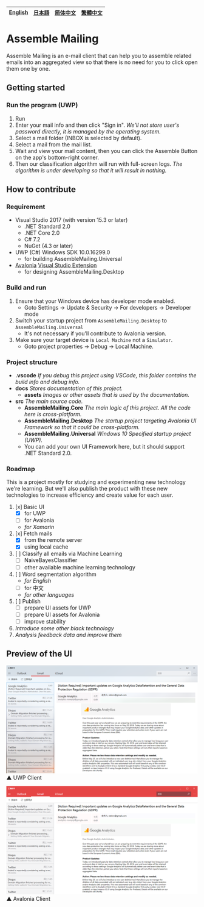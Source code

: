 [English][en]|[日本語][jp]|[简体中文][zh-chs]|[繁體中文][zh-cht]
-|-|-|-

[en]: /README.md
[jp]: /README.jp.md
[zh-chs]: /README.zh-chs.md
[zh-cht]: /README.zh-cht.md

# Assemble Mailing

Assemble Mailing is an e-mail client that can help you to assemble related emails into an aggregated view so that there is no need for you to click open them one by one.

## Getting started

### Run the program (UWP)

1. Run
1. Enter your mail info and then click "Sign in". *We'll not store user's password directly, it is managed by the operating system.*
1. Select a mail folder (INBOX is selected by default).
1. Select a mail from the mail list.
1. Wait and view your mail content, then you can click the Assemble Button on the app's bottom-right corner.
1. Then our classification algorithm will run with full-screen logs. *The algorithm is under developing so that it will result in nothing.*

## How to contribute

### Requirement

- Visual Studio 2017 (with version 15.3 or later)
    - .NET Standard 2.0
    - .NET Core 2.0
    - C# 7.2
    - NuGet (4.3 or later)
- UWP (C#) Windows SDK 10.0.16299.0
    - for building AssembleMailing.Universal
- [Avalonia](https://github.com/AvaloniaUI/Avalonia) [Visual Studio Extension](https://marketplace.visualstudio.com/items?itemName=AvaloniaTeam.AvaloniaforVisualStudio)
    - for designing AssembleMailing.Desktop

### Build and run

1. Ensure that your Windows device has developer mode enabled.
    - Goto Settings -> Update & Security -> For developers -> Developer mode
1. Switch your startup project from `AssembleMailing.Desktop` to `AssembleMailing.Universal`
    - It's not necessary if you'll contribute to Avalonia version.
1. Make sure your target device is `Local Machine` not a `Simulator`.
    - Goto project properties -> Debug -> Local Machine.

### Project structure

+ **.vscode** *If you debug this project using VSCode, this folder contains the build info and debug info.*
+ **docs** *Stores documentation of this project.*
    - **assets** *Images or other assets that is used by the documentation.*
+ **src** *The main source code.*
    - **AssembleMailing.Core** *The main logic of this project. All the code here is cross-platform.*
    - **AssembleMailing.Desktop** *The startup project targeting Avalonia UI Framework so that it could be cross-platform.*
    - **AssembleMailing.Universal** *Windows 10 Specified startup project (UWP).*
    - You can add your own UI Framework here, but it should support .NET Standard 2.0.

### Roadmap

This is a project mostly for studying and experimenting new technology we're learning. But we'll also publish the product with these new technologies to increase efficiency and create value for each user.

1. [x] Basic UI
    - [x] for UWP
    - [ ] for Avalonia
    - *for Xamarin*
1. [x] Fetch mails
    - [x] from the remote server
    - [x] using local cache
1. [ ] Classify all emails via Machine Learning
    - [ ] NaiveBayesClassifier
    - [ ] other available machine learning technology
1. [ ] Word segmentation algorithm
    - *for English*
    - [ ] for 中文
    - *for other languages*
1. [ ] Publish
    - [ ] prepare UI assets for UWP
    - [ ] prepare UI assets for Avalonia
    - [ ] improve stability
1. *Introduce some other black technology*
1. *Analysis feedback data and improve them*

## Preview of the UI

![UWP Client](/docs/assets/2018-04-15-19-15-57.png)  
▲ UWP Client

![Avalonia Client](/docs/assets/2018-04-15-19-18-15.png)  
▲ Avalonia Client
